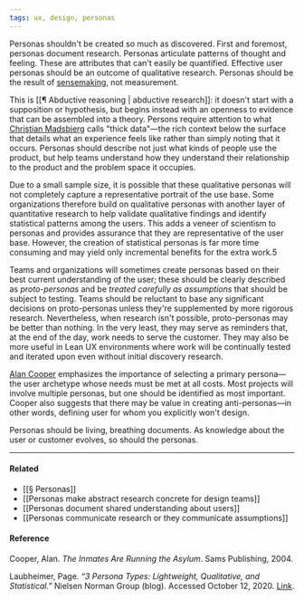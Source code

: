 ```yaml
---
tags: ux, design, personas
---
```


Personas shouldn't be created so much as discovered. First and foremost,
personas document research. Personas articulate patterns of thought and feeling.
These are attributes that can't easily be quantified. Effective user personas
should be an outcome of qualitative research. Personas should be the result of
[sensemaking](https://publish.obsidian.md/mobydiction/Sensemaking+MOC), not
measurement.

This is [[¶ Abductive reasoning | abductive research]]: it doesn't start with a
supposition or hypothesis, but begins instead with an openness to evidence that
can be assembled into a theory. Persons require attention to what
[Christian Madsbjerg](https://publish.obsidian.md/mobydiction/notes/%E2%89%88+Madsbjerg+-+Sensemaking)
calls "thick data"—the rich context below the surface that details what an
experience feels like rather than simply noting that it occurs. Personas should
describe not just what kinds of people use the product, but help teams
understand how they understand their relationship to the product and the problem
space it occupies.

Due to a small sample size, it is possible that these qualitative personas will
not completely capture a representative portrait of the use base. Some
organizations therefore build on qualitative personas with another layer of
quantitative research to help validate qualitative findings and identify
statistical patterns among the users. This adds a veneer of scientism to
personas and provides assurance that they are representative of the user base.
However, the creation of statistical personas is far more time consuming and may
yield only incremental benefits for the extra work.5

Teams and organizations will sometimes create personas based on their best
current understanding of the user; these should be clearly described as
_proto-personas_ and be _treated carefully as assumptions_ that should be
subject to testing. Teams should be reluctant to base any significant decisions
on proto-personas unless they're supplemented by more rigorous research.
Nevertheless, when research isn't possible, proto-personas may be better than
nothing. In the very least, they may serve as reminders that, at the end of the
day, work needs to serve the customer. They may also be more useful in Lean UX
environments where work will be continually tested and iterated upon even
without initial discovery research.

[Alan Cooper](https://publish.obsidian.md/mobydiction/Alan+Cooper) emphasizes
the importance of selecting a primary persona—the user archetype whose needs
must be met at all costs. Most projects will involve multiple personas, but one
should be identified as most important. Cooper also suggests that there may be
value in creating anti-personas—in other words, defining user for whom you
explicitly won't design.

Personas should be living, breathing documents. As knowledge about the user or
customer evolves, so should the personas.

---

#### Related

- [[§ Personas]]
- [[Personas make abstract research concrete for design teams]]
- [[Personas document shared understanding about users]]
- [[Personas communicate research or they communicate assumptions]]

#### Reference

Cooper, Alan. _The Inmates Are Running the Asylum_. Sams Publishing, 2004.

Laubheimer, Page. _“3 Persona Types: Lightweight, Qualitative, and
Statistical.”_ Nielsen Norman Group (blog). Accessed October 12, 2020.
[Link](https://www.nngroup.com/articles/persona-types/).
